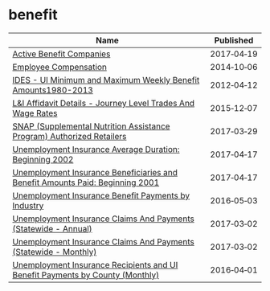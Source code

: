 # benefit

Name | Published
---- | ---------
[Active Benefit Companies](../datasets/baig-8b9x.md) | 2017&#x2011;04&#x2011;19
[Employee Compensation](../datasets/88g8-5mnd.md) | 2014&#x2011;10&#x2011;06
[IDES - UI Minimum and Maximum Weekly Benefit Amounts1980-2013](../datasets/rrf3-c427.md) | 2012&#x2011;04&#x2011;12
[L&I Affidavit Details - Journey Level Trades And Wage Rates](../datasets/pcn2-jime.md) | 2015&#x2011;12&#x2011;07
[SNAP (Supplemental Nutrition Assistance Program) Authorized Retailers](../datasets/2xqb-xbez.md) | 2017&#x2011;03&#x2011;29
[Unemployment Insurance Average Duration: Beginning 2002](../datasets/qkrk-6v78.md) | 2017&#x2011;04&#x2011;17
[Unemployment Insurance Beneficiaries and Benefit Amounts Paid: Beginning 2001](../datasets/xbjp-8sra.md) | 2017&#x2011;04&#x2011;17
[Unemployment Insurance Benefit Payments by Industry](../datasets/b38f-jgn3.md) | 2016&#x2011;05&#x2011;03
[Unemployment Insurance Claims And Payments (Statewide - Annual)](../datasets/rmcb-sifx.md) | 2017&#x2011;03&#x2011;02
[Unemployment Insurance Claims And Payments (Statewide - Monthly)](../datasets/jpje-kkb9.md) | 2017&#x2011;03&#x2011;02
[Unemployment Insurance Recipients and UI Benefit Payments by County (Monthly)](../datasets/aeyn-twxp.md) | 2016&#x2011;04&#x2011;01

